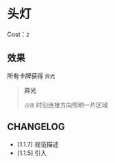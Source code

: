 # 头灯

Cost：`2`

## 效果

所有卡牌获得 `异光`

> **异光**
>
> `占领` 时沿连接方向照明一片区域

## CHANGELOG

- [1.1.7] 规范描述
- [1.1.5] 引入

